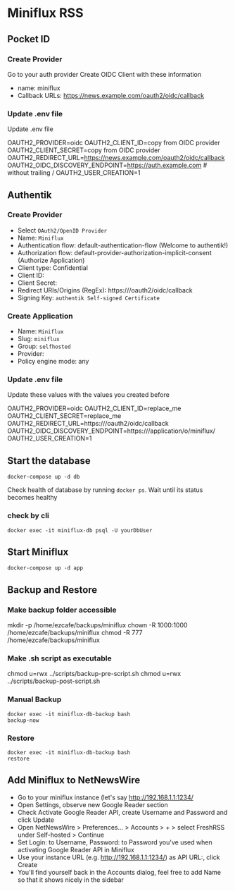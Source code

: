 # Miniflux RSS

## Pocket ID

### Create Provider

Go to your auth provider
Create OIDC Client with these information

- name: miniflux
- Callback URLs: https://news.example.com/oauth2/oidc/callback

### Update .env file

Update .env file

OAUTH2_PROVIDER=oidc
OAUTH2_CLIENT_ID=copy from OIDC provider
OAUTH2_CLIENT_SECRET=copy from OIDC provider
OAUTH2_REDIRECT_URL=https://news.example.com/oauth2/oidc/callback
OAUTH2_OIDC_DISCOVERY_ENDPOINT=https://auth.example.com # without trailing /
OAUTH2_USER_CREATION=1

## Authentik

### Create Provider

- Select `OAuth2/OpenID Provider`
- Name: `Miniflux`
- Authentication flow: default-authentication-flow (Welcome to authentik!)
- Authorization flow: default-provider-authorization-implicit-consent (Authorize Application)
- Client type: Confidential
- Client ID: <auto-generated>
- Client Secret: <auto-generated>
- Redirect URIs/Origins (RegEx): https://<your-rss-domain>/oauth2/oidc/callback
- Signing Key: `authentik Self-signed Certificate`

### Create Application

- Name: `Miniflux`
- Slug: `miniflux`
- Group: `selfhosted`
- Provider: <select-created-miniflux-provider>
- Policy engine mode: any

### Update .env file

Update these values with the values you created before

OAUTH2_PROVIDER=oidc
OAUTH2_CLIENT_ID=replace_me
OAUTH2_CLIENT_SECRET=replace_me
OAUTH2_REDIRECT_URL=https://<your-rss-domain>/oauth2/oidc/callback
OAUTH2_OIDC_DISCOVERY_ENDPOINT=https://<your-auth-domain>/application/o/miniflux/
OAUTH2_USER_CREATION=1

## Start the database

```
docker-compose up -d db
```

Check health of database by running `docker ps`. Wait until its status becomes healthy

### check by cli

```
docker exec -it miniflux-db psql -U yourDbUser
```

## Start Miniflux

```
docker-compose up -d app
```

## Backup and Restore

### Make backup folder accessible

mkdir -p /home/ezcafe/backups/miniflux
chown -R 1000:1000 /home/ezcafe/backups/miniflux
chmod -R 777 /home/ezcafe/backups/miniflux

### Make .sh script as executable

chmod u=rwx ../scripts/backup-pre-script.sh
chmod u=rwx ../scripts/backup-post-script.sh

### Manual Backup

<!-- https://github.com/tiredofit/docker-db-backup -->

```
docker exec -it miniflux-db-backup bash
backup-now
```

### Restore

```
docker exec -it miniflux-db-backup bash
restore
```

## Add Miniflux to NetNewsWire

- Go to your miniflux instance (let's say http://192.168.1.1:1234/
- Open Settings, observe new Google Reader section
- Check Activate Google Reader API, create Username and Password and click Update
- Open NetNewsWire > Preferences... > Accounts > + > select FreshRSS under Self-hosted > Continue
- Set Login: to Username, Password: to Password you've used when activating Google Reader API in Miniflux
- Use your instance URL (e.g. http://192.168.1.1:1234/) as API URL:, click Create
- You'll find yourself back in the Accounts dialog, feel free to add Name so that it shows nicely in the sidebar
